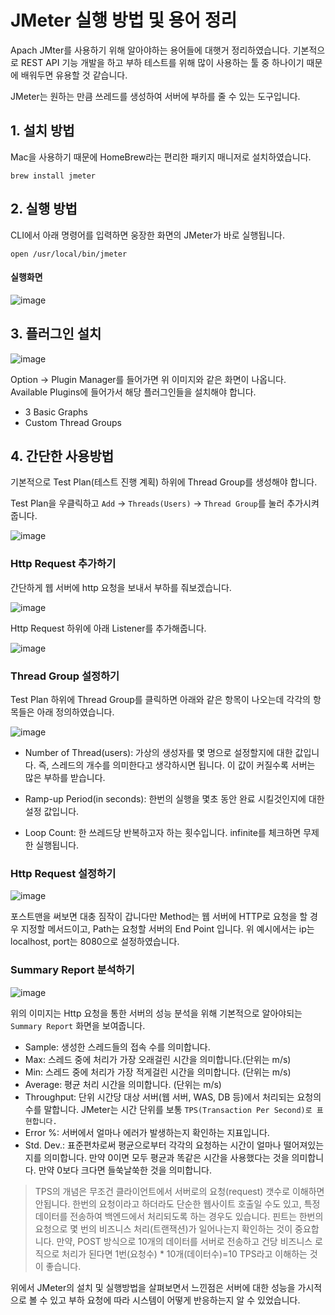 # JMeter 실행 방법 및 용어 정리

Apach JMter를 사용하기 위해 알아야하는 용어들에 대햇거 정리하였습니다. 기본적으로 REST API 기능 개발을 하고 부하 테스트를 위해 많이 사용하는 툴 중 하나이기 때문에 배워두면 유용할 것 같습니다.

JMeter는 원하는 만큼 쓰레드를 생성하여 서버에 부하를 줄 수 있는 도구입니다. 

## 1. 설치 방법

Mac을 사용하기 때문에 HomeBrew라는 편리한 패키지 매니저로 설치하였습니다.

```brew
brew install jmeter
```

## 2. 실행 방법

CLI에서 아래 명령어를 입력하면 웅장한 화면의 JMeter가 바로 실행됩니다.

```brew
open /usr/local/bin/jmeter
```

#### 실행화면

![image](https://user-images.githubusercontent.com/22395934/122951139-0407df00-d3b8-11eb-9fac-91b98ffccfe4.png)


## 3. 플러그인 설치

![image](https://user-images.githubusercontent.com/22395934/122951691-6eb91a80-d3b8-11eb-8b2b-149fe46da7fa.png)

Option -> Plugin Manager를 들어가면 위 이미지와 같은 화면이 나옵니다. Available Plugins에 들어가서 해당 플러그인들을 설치해야 합니다.

- 3 Basic Graphs
- Custom Thread Groups

## 4. 간단한 사용방법

기본적으로 Test Plan(테스트 진행 계획) 하위에 Thread Group를 생성해야 합니다.

Test Plan을 우클릭하고 `Add` -> `Threads(Users)` -> `Thread Group`를 눌러 추가시켜줍니다.

![image](https://user-images.githubusercontent.com/22395934/122952568-0b7bb800-d3b9-11eb-96f1-80e5477cd16a.png)

### Http Request 추가하기

간단하게 웹 서버에 http 요청을 보내서 부하를 줘보겠습니다.

![image](https://user-images.githubusercontent.com/22395934/122952711-277f5980-d3b9-11eb-995d-4037e4588e60.png)

Http Request 하위에 아래 Listener를 추가해줍니다.

![image](https://user-images.githubusercontent.com/22395934/122953764-dae84e00-d3b9-11eb-83b7-b8f4b92aecee.png)


### Thread Group 설정하기

Test Plan 하위에 Thread Group를 클릭하면 아래와 같은 항목이 나오는데 각각의 항목들은 아래 정의하였습니다.

![image](https://user-images.githubusercontent.com/22395934/122954105-1edb5300-d3ba-11eb-9b96-f09e97ee0e19.png)


- Number of Thread(users): 가상의 생성자를 몇 명으로 설정할지에 대한 값입니다. 즉, 스레드의 개수를 의미한다고 생각하시면 됩니다. 이 값이 커질수록 서버는 많은 부하를 받습니다.

- Ramp-up Period(in seconds): 한번의 실행을 몇초 동안 완료 시킬것인지에 대한 설정 값입니다.

- Loop Count: 한 쓰레드당 반복하고자 하는 횟수입니다. infinite를 체크하면 무제한 실행됩니다.


### Http Request 설정하기

![image](https://user-images.githubusercontent.com/22395934/122954350-50ecb500-d3ba-11eb-9c48-2a07a7972491.png)

포스트맨을 써보면 대충 짐작이 갑니다만 Method는 웹 서버에 HTTP로 요청을 할 경우 지정할 메서드이고, Path는 요청할 서버의 End Point 입니다. 위 예시에서는 ip는 localhost, port는 8080으로 설정하였습니다.

### Summary Report 분석하기

![image](https://user-images.githubusercontent.com/22395934/122955390-091a5d80-d3bb-11eb-99ba-a0036cf15aa1.png)

위의 이미지는 Http 요청을 통한 서버의 성능 분석을 위해 기본적으로 알아야되는  `Summary Report` 화면을 보여줍니다.

- Sample: 생성한 스레드들의 접속 수를 의미합니다. 
- Max: 스레드 중에 처리가 가장 오래걸린 시간을 의미합니다.(단위는 m/s)
- Min: 스레드 중에 처리가 가장 적게걸린 시간을 의미합니다. (단위는 m/s)
- Average: 평균 처리 시간을 의미합니다. (단위는 m/s)
- Throughput: 단위 시간당 대상 서버(웹 서버, WAS, DB 등)에서 처리되는 요청의 수를 말합니다. JMeter는 시간 단위를 보통 `TPS(Transaction Per Second)로 표현합니다.`
- Error %: 서버에서 얼마나 에러가 발생하는지 확인하는 지표입니다.
- Std. Dev.: 표준편차로써 평균으로부터 각각의 요청하는 시간이 얼마나 떨어져있는지를 의미합니다. 만약 0이면 모두 평균과 똑같은 시간을 사용했다는 것을 의미합니다. 만약 0보다 크다면 들쑥날쑥한 것을 의미합니다.

> TPS의 개념은 무조건 클라이언트에서 서버로의 요청(request) 갯수로 이해하면 안됩니다. 한번의 요청이라고 하더라도 단순한 웹사이트 호출일 수도 있고, 특정 데이터를 전송하여 백엔드에서 처리되도록 하는 경우도 있습니다. 핀트는 한번의 요청으로 몇 번의 비즈니스 처리(트랜잭션)가 일어나는지 확인하는 것이 중요합니다. 만약, POST 방식으로 10개의 데이터를 서버로 전송하고 건당 비즈니스 로직으로 처리가 된다면 1번(요청수) * 10개(데이터수)=10 TPS라고 이해하는 것이 좋습니다.


위에서 JMeter의 설치 및 실행방법을 살펴보면서 느낀점은 서버에 대한 성능을 가시적으로 볼 수 있고 부하 요청에 따라 시스템이 어떻게 반응하는지 알 수 있었습니다.
